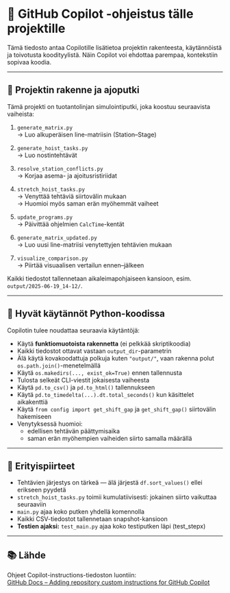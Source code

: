 # 🧠 GitHub Copilot -ohjeistus tälle projektille

Tämä tiedosto antaa Copilotille lisätietoa projektin rakenteesta, käytännöistä ja toivotusta koodityylistä. Näin Copilot voi ehdottaa parempaa, kontekstiin sopivaa koodia.

---

## 🔧 Projektin rakenne ja ajoputki

Tämä projekti on tuotantolinjan simulointiputki, joka koostuu seuraavista vaiheista:

1. `generate_matrix.py`  
   → Luo alkuperäisen line-matriisin (Station–Stage)

2. `generate_hoist_tasks.py`  
   → Luo nostintehtävät

3. `resolve_station_conflicts.py`  
   → Korjaa asema- ja ajoitusristiriidat

4. `stretch_hoist_tasks.py`  
   → Venyttää tehtäviä siirtovälin mukaan  
   → Huomioi myös saman erän myöhemmät vaiheet

5. `update_programs.py`  
   → Päivittää ohjelmien `CalcTime`-kentät

6. `generate_matrix_updated.py`  
   → Luo uusi line-matriisi venytettyjen tehtävien mukaan

7. `visualize_comparison.py`  
   → Piirtää visuaalisen vertailun ennen–jälkeen

Kaikki tiedostot tallennetaan aikaleimapohjaiseen kansioon, esim. `output/2025-06-19_14-12/`.

---

## 🧪 Hyvät käytännöt Python-koodissa

Copilotin tulee noudattaa seuraavia käytäntöjä:

- Käytä **funktiomuotoista rakennetta** (ei pelkkää skriptikoodia)
- Kaikki tiedostot ottavat vastaan `output_dir`-parametrin
- Älä käytä kovakoodattuja polkuja kuten `"output/"`, vaan rakenna polut `os.path.join()`-menetelmällä
- Käytä `os.makedirs(..., exist_ok=True)` ennen tallennusta
- Tulosta selkeät CLI-viestit jokaisesta vaiheesta
- Käytä `pd.to_csv()` ja `pd.to_html()` tallennukseen
- Käytä `pd.to_timedelta(...).dt.total_seconds()` kun käsittelet aikakenttiä
- Käytä `from config import get_shift_gap` ja `get_shift_gap()` siirtovälin hakemiseen
- Venytyksessä huomioi:
  - edellisen tehtävän päättymisaika
  - saman erän myöhempien vaiheiden siirto samalla määrällä

---

## 🧩 Erityispiirteet

- Tehtävien järjestys on tärkeä — älä järjestä `df.sort_values()` ellei erikseen pyydetä
- `stretch_hoist_tasks.py` toimii kumulatiivisesti: jokainen siirto vaikuttaa seuraaviin
- `main.py` ajaa koko putken yhdellä komennolla
- Kaikki CSV-tiedostot tallennetaan snapshot-kansioon
- **Testien ajaksi:** `test_main.py` ajaa koko testiputken läpi (test_stepx)

---

## 📚 Lähde

Ohjeet Copilot-instructions-tiedoston luontiin:  
[GitHub Docs – Adding repository custom instructions for GitHub Copilot](https://docs.github.com/en/copilot/customizing-copilot/adding-repository-custom-instructions-for-github-copilot)
